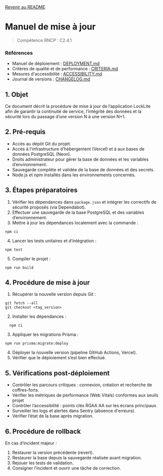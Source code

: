 [Revenir au README](README.md)

# Manuel de mise à jour

> Compétence RNCP : C2.4.1

### Références

- Manuel de déploiement : [DEPLOYMENT.md](DEPLOYMENT.md)
- Critères de qualité et de performance : [CRITERIA.md](CRITERIA.md)
- Mesures d'accessibilité : [ACCESSIBILITY.md](ACCESSIBILITY.md)
- Journal de versions : [CHANGELOG.md](CHANGELOG.md)

## 1. Objet

Ce document décrit la procédure de mise à jour de l’application LockLite afin de garantir la continuité de service,
l’intégrité des données et la sécurité lors du passage d’une version N à une version N+1.

## 2. Pré-requis

- Accès au dépôt Git du projet.
- Accès à l’infrastructure d’hébergement (Vercel) et à aux bases de données PostgreSQL (Neon).
- Droits administrateur pour gérer la base de données et les variables d’environnement.
- Sauvegarde complète et validée de la base de données et des secrets.
- Node.js et npm installés dans les environnements concernés.

## 3. Étapes préparatoires

1. Vérifier les dépendances dans `package.json` et intégrer les correctifs de sécurité proposés (via Dependabot).
2. Effectuer une sauvegarde de la base PostgreSQL et des variables d’environnement.
3. Mettre à jour les dépendances localement avec la commande :

  ```shell
  npm ci
  ```

4. Lancer les tests unitaires et d’intégration :

  ```shell
  npm test
  ```

5. Compiler le projet :

  ```shell
  npm run build
  ```

## 4. Procédure de mise à jour

1. Récupérer la nouvelle version depuis Git :

  ```shell
  git fetch --all
  git checkout <tag_version>
  ```

2. Installer les dépendances :

```shell
  npm ci
  ```

3. Appliquer les migrations Prisma :

  ```shell
  npm run prisma:migrate:deploy
  ```

4. Déployer la nouvelle version (pipeline GitHub Actions, Vercel).
5. Vérifier que le déploiement s’est bien effectué.

## 5. Vérifications post-déploiement

- Contrôler les parcours critiques : connexion, création et recherche de coffres-forts.
- Vérifier les métriques de performance (Web Vitals) conformes aux seuils projet
- Contrôler l’accessibilité : points clés RGAA AA sur les écrans principaux.
- Surveiller les logs et alertes dans Sentry (absence d'erreurs).
- Vérifier l’état de la base après migration.

## 6. Procédure de rollback

En cas d’incident majeur :

1. Restaurer la version précédente (revert).
2. Restaurer la base depuis la sauvegarde réalisée avant migration.
3. Rejouer les tests de validation.
4. Consigner l’incident et ouvrir une tâche de correction.

